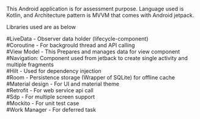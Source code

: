 This Android application is for assessment purpose. Language used is Kotlin, and Architecture pattern is MVVM that comes with Android jetpack.

Libraries used are as below

#LiveData - Observer data holder (lifecycle-component)<br>
#Coroutine - For backgrould thread and API calling<br>
#View Model - This Prepares and manages data for view component<br>
#Navigation: Component used from jetback to create single activity and multiple fragments<br>
#Hilt - Used for dependency injection<br>
#Room - Persistence storage (Wrapper of SQLite) for offline cache<br>
#Material design - For UI and material theme<br>
#Retrofit - For web service api call<br>
#Sdp - For multiple screen support<br>
#Mockito - For unit test case<br>
#Work Manager - For deferred task
